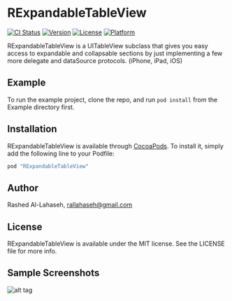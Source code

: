 # RExpandableTableView

[![CI Status](http://img.shields.io/travis/rallahaseh/RExpandableTableView.svg?style=flat)](https://travis-ci.org/rallahaseh/RExpandableTableView)
[![Version](https://img.shields.io/cocoapods/v/RExpandableTableView.svg?style=flat)](http://cocoapods.org/pods/RExpandableTableView)
[![License](https://img.shields.io/cocoapods/l/RExpandableTableView.svg?style=flat)](http://cocoapods.org/pods/RExpandableTableView)
[![Platform](https://img.shields.io/cocoapods/p/RExpandableTableView.svg?style=flat)](http://cocoapods.org/pods/RExpandableTableView)

RExpandableTableView is a UITableView subclass that gives you easy access to expandable and collapsable sections by just implementing a few more delegate and dataSource protocols. (iPhone, iPad, iOS)

## Example

To run the example project, clone the repo, and run `pod install` from the Example directory first.

## Installation

RExpandableTableView is available through [CocoaPods](http://cocoapods.org). To install
it, simply add the following line to your Podfile:

```ruby
pod "RExpandableTableView"
```
## Author

Rashed Al-Lahaseh, rallahaseh@gmail.com

## License

RExpandableTableView is available under the MIT license. See the LICENSE file for more info.

## Sample Screenshots
![alt tag](http://oi68.tinypic.com/2elqtk7.jpg)
